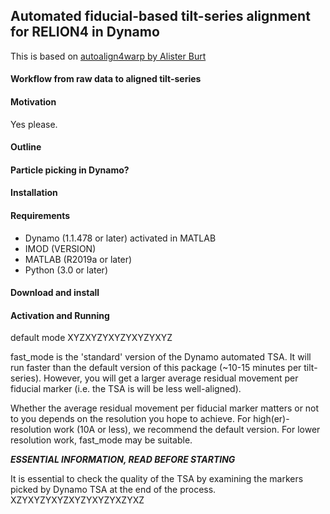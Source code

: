 ## Automated fiducial-based tilt-series alignment for RELION4 in Dynamo

This is based on [autoalign4warp by Alister Burt](https://github.com/alisterburt/autoalign_dynamo)

#### Workflow from raw data to aligned tilt-series

#### Motivation

Yes please.

#### Outline

#### Particle picking in Dynamo?

#### Installation
#### Requirements
- Dynamo (1.1.478 or later) activated in MATLAB
- IMOD (VERSION)
- MATLAB (R2019a or later)
- Python (3.0 or later)

#### Download and install

#### Activation and Running

default mode XYZXYZYXYZYXYZYXYZ

fast_mode is the 'standard' version of the Dynamo automated TSA. It will run faster than the default version of this package (~10-15 minutes per tilt-series). However, you will get a larger average residual movement per fiducial marker (i.e. the TSA is will be less well-aligned).

Whether the average residual movement per fiducial marker matters or not to you depends on the resolution you hope to achieve. For high(er)-resolution work (10A or less), we recommend the default version. For lower resolution work, fast_mode may be suitable.

***ESSENTIAL INFORMATION, READ BEFORE STARTING***

It is essential to check the quality of the TSA by examining the markers picked by Dynamo TSA at the end of the process. XZYXYZYXYZXYZYXYZYXZYXZ

